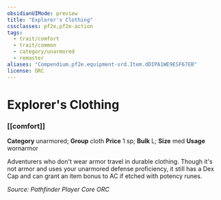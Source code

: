 ```yaml
---
obsidianUIMode: preview
title: "Explorer's Clothing"
cssclasses: pf2e,pf2e-action
tags:
  - trait/comfort
  - trait/common
  - category/unarmored
  - remaster
aliases: "Compendium.pf2e.equipment-srd.Item.dDIPA1WE9ESF67EB"
license: ORC
---
```

# Explorer's Clothing

### [[comfort]]

**Category** unarmored; **Group** cloth
**Price** 1 sp; 
**Bulk** L; **Size** med
**Usage** wornarmor

Adventurers who don't wear armor travel in durable clothing. Though it's not armor and uses your unarmored defense proficiency, it still has a Dex Cap and can grant an item bonus to AC if etched with potency runes.

*Source: Pathfinder Player Core*
*ORC*
